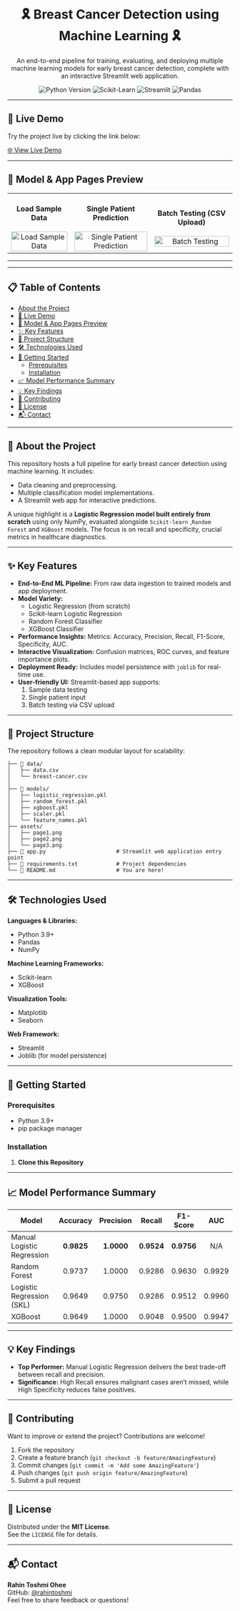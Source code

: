 <div align="center">
  <h1 align="center">🎗️ Breast Cancer Detection using Machine Learning 🎗️</h1>
  <p align="center">
    An end-to-end pipeline for training, evaluating, and deploying multiple machine learning models for early breast cancer detection, complete with an interactive Streamlit web application.
  </p>
</div>

<p align="center">
  <img src="https://img.shields.io/badge/Python-3.9%2B-blue?style=for-the-badge&logo=python" alt="Python Version">
  <img src="https://img.shields.io/badge/Scikit--Learn-1.x-orange?style=for-the-badge&logo=scikit-learn" alt="Scikit-Learn">
  <img src="https://img.shields.io/badge/Streamlit-1.x-red?style=for-the-badge&logo=streamlit" alt="Streamlit">
  <img src="https://img.shields.io/badge/Pandas-2.x-green?style=for-the-badge&logo=pandas" alt="Pandas">
</p>

---
## 🚀 Live Demo

Try the project live by clicking the link below:

[🌐 View Live Demo](https://breast-cancer-classification-rahin.streamlit.app/)

---

## 📸 Model & App Pages Preview

<table align="center">
  <tr>
    <td align="center">
      <h4>Load Sample Data</h4>
      <img src="https://i.imghippo.com/files/aNjG6452Q.png" alt="Load Sample Data" style="max-width:300px; width:100%;">
    </td>
    <td align="center">
      <h4>Single Patient Prediction</h4>
      <img src="https://i.imghippo.com/files/vY8572Liw.png" alt="Single Patient Prediction" style="max-width:300px; width:100%;">
    </td>
    <td align="center">
      <h4>Batch Testing (CSV Upload)</h4>
      <img src="https://i.imghippo.com/files/yXo6977o.png" alt="Batch Testing" style="max-width:300px; width:100%;">
    </td>
  </tr>
</table>

---
---

## 📋 Table of Contents

- [About the Project](#-about-the-project)
- [🚀 Live Demo](#-live-demo)
- [📸 Model & App Pages Preview](#-model-&-app-pages-previw)
- [✨ Key Features](#-key-features)
- [📂 Project Structure](#-project-structure)
- [🛠️ Technologies Used](#️-technologies-used)
- [🚀 Getting Started](#-getting-started)
  - [Prerequisites](#prerequisites)
  - [Installation](#installation)
- [📈 Model Performance Summary](#-model-performance-summary)
- [💡 Key Findings](#-key-findings)
- [🤝 Contributing](#-contributing)
- [📝 License](#-license)
- [📬 Contact](#-contact)

---

## 📖 About the Project

This repository hosts a full pipeline for early breast cancer detection using machine learning. It includes:
- Data cleaning and preprocessing.
- Multiple classification model implementations.
- A Streamlit web app for interactive predictions.

A unique highlight is a **Logistic Regression model built entirely from scratch** using only NumPy, evaluated alongside `Scikit-learn` ,`Random Forest` and `XGBoost` models. The focus is on recall and specificity, crucial metrics in healthcare diagnostics.

---

## ✨ Key Features

- **End-to-End ML Pipeline:** From raw data ingestion to trained models and app deployment.
- **Model Variety:**
  - Logistic Regression (from scratch)
  - Scikit-learn Logistic Regression
  - Random Forest Classifier
  - XGBoost Classifier
- **Performance Insights:** Metrics: Accuracy, Precision, Recall, F1-Score, Specificity, AUC.
- **Interactive Visualization:** Confusion matrices, ROC curves, and feature importance plots.
- **Deployment Ready:** Includes model persistence with `joblib` for real-time use.
- **User-friendly UI:** Streamlit-based app supports:
  1. Sample data testing
  2. Single patient input
  3. Batch testing via CSV upload

---

## 📂 Project Structure

The repository follows a clean modular layout for scalability:
```
├── 📂 data/
│   ├── data.csv
│   └── breast-cancer.csv
│
├── 📂 models/
│   ├── logistic_regression.pkl
│   ├── random_forest.pkl
│   ├── xgboost.pkl
│   ├── scaler.pkl
│   └── feature_names.pkl
├── assets/
│   ├── page1.png
│   ├── page2.png
│   └── page3.png
├── 🚀 app.py                      # Streamlit web application entry point
├── 📄 requirements.txt            # Project dependencies
└── 📄 README.md                   # You are here!

```

---

## 🛠️ Technologies Used

**Languages & Libraries:**
- Python 3.9+
- Pandas
- NumPy  

**Machine Learning Frameworks:**
- Scikit-learn
- XGBoost  

**Visualization Tools:**
- Matplotlib
- Seaborn  

**Web Framework:**
- Streamlit
- Joblib (for model persistence)

---

## 🚀 Getting Started

### Prerequisites
- Python 3.9+
- pip package manager

### Installation

1. **Clone this Repository**

---

## 📈 Model Performance Summary

| Model                        | Accuracy | Precision | Recall | F1-Score | AUC    |
|------------------------------|:--------:|:---------:|:------:|:--------:|:------:|
| Manual Logistic Regression   | **0.9825** | **1.0000** | **0.9524** | **0.9756** | N/A    |
| Random Forest                | 0.9737   | 1.0000    | 0.9286 | 0.9630   | 0.9929 |
| Logistic Regression (SKL)    | 0.9649   | 0.9750    | 0.9286 | 0.9512   | 0.9960 |
| XGBoost                      | 0.9649   | 1.0000    | 0.9048 | 0.9500   | 0.9947 |

---

## 💡 Key Findings

- **Top Performer:** Manual Logistic Regression delivers the best trade-off between recall and precision.
- **Significance:** High Recall ensures malignant cases aren’t missed, while High Specificity reduces false positives.

---

## 🤝 Contributing

Want to improve or extend the project? Contributions are welcome!

1. Fork the repository  
2. Create a feature branch (`git checkout -b feature/AmazingFeature`)  
3. Commit changes (`git commit -m 'Add some AmazingFeature'`)  
4. Push changes (`git push origin feature/AmazingFeature`)  
5. Submit a pull request  

---

## 📝 License

Distributed under the **MIT License**.  
See the `LICENSE` file for details.

---

## 📬 Contact

**Rahin Toshmi Ohee**  
GitHub: [@rahintoshmi](https://github.com/rahintoshmi)  
Feel free to share feedback or questions!
